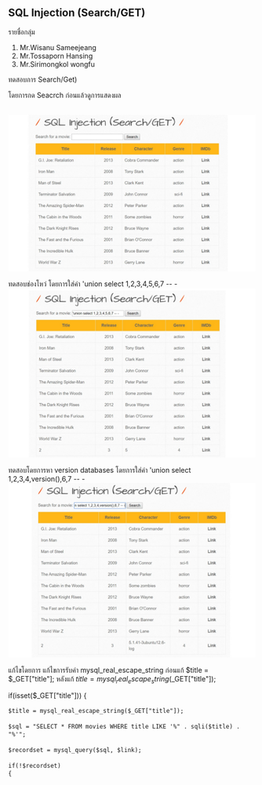 
## SQL Injection (Search/GET) ##

รายชื่อกลุ่ม 
1. Mr.Wisanu  Sameejeang
2. Mr.Tossaporn Hansing
3. Mr.Sirimongkol wongfu


ทดสอบการ Search/Get)

โดยการกด Seacrch ก่อนแล้วดูการแสดงผล

<br>![pic1](/pic/sqli_1_1.jpg)<br>

ทดสอบช่องโหว่
โดยการใส่ค่า  'union select 1,2,3,4,5,6,7 -- -
<br>![pic2](/pic/sqli_1_2.jpg)<br>

ทดสอบโดยการหา version databases โดยการใส่ค่า 'union select 1,2,3,4,version(),6,7 -- -
<br>![pic3](/pic/sqli_1_3.jpg)<br>

แก้ไขโดยการ แก้ไขการรับค่า mysql_real_escape_string
ก่อนแก้
 $title = $_GET["title"];
หลังแก้
 $title = mysql_real_escape_string($_GET["title"]);
 
 
 
if(isset($_GET["title"])) 
{   

    $title = mysql_real_escape_string($_GET["title"]);

    $sql = "SELECT * FROM movies WHERE title LIKE '%" . sqli($title) . "%'";

    $recordset = mysql_query($sql, $link);

    if(!$recordset)
    {

